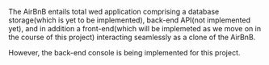 The AirBnB entails total wed application comprising a database storage(which is yet to be implemented), back-end API(not implemented yet), and in addition a front-end(which will be implemeted as we move on in the course of this project) interacting seamlessly as a clone of the AirBnB.

However, the back-end console is being implemented for this project.
